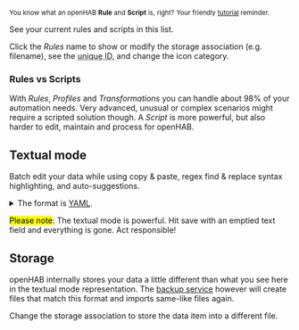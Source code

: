 <small>You know what an openHAB **Rule** and **Script** is, right?</small>
<small class="blockquote-footer">Your friendly [tutorial](tutorial-1.html) reminder.</small>

See your current rules and scripts in this list. 

Click the *Rules* name to show or modify the storage association (e.g. filename),
see the <abbr title="The ID is used by Rules and Scripts">unique ID</abbr>, and change
the icon category.

### Rules vs Scripts

With *Rules*, *Profiles* and *Transformations* you can handle about 98% of your automation needs.
Very advanced, unusual or complex scenarios might require a scripted solution though.
A *Script* is more powerful, but also harder to edit, maintain and process for openHAB.

## Textual mode

Batch edit your data while using copy &amp; paste, regex find &amp; replace syntax highlighting, and auto-suggestions.

<p>
<details>
<summary>The format is <a target="_blank" href="https://en.wikipedia.org/wiki/YAML">YAML</a>.</summary>
Synopsis:

* Whitespace indentation denotes the structure.
* Comments begin with the number sign (#).
* List members are denoted by a leading hyphen (-) with one member per line.
* Express associative data in the form "key: value".
</details>
</p>

<mark>Please note</mark>: The textual mode is powerful.
Hit save with an emptied text field and everything is gone. Act responsible!

## Storage

openHAB internally stores your data a little different than what you see 
here in the textual mode representation. The [backup service](maintenance.html) however
will create files that match this format and imports same-like files again.

Change the storage association to store the data item into a different
file.
